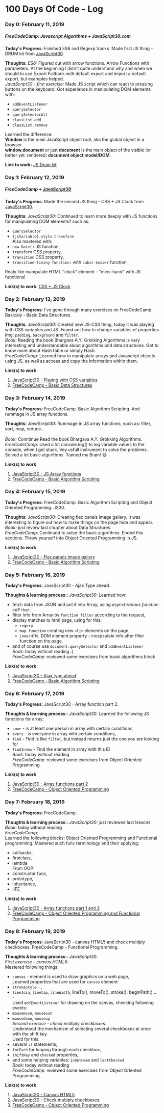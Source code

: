 # 100 Days Of Code - Log

### Day 0: February 11, 2019 
##### FreeCodeCamp: Javascript Algorithms + JavaScript30.com

**Today's Progress**: Finished ES6 and Regexp tracks. Made first JS thing - DRUM kit from [JavaScript30](https://javascript30.com/)

**Thoughts:** *ES6:* Figured out with arrow functions. Arrow Functions with parameters. At the beginning I didn't quite understand why and when we should to use Export Fallback with default export and import a default export, but examples helped.</br> 
*JavaScript30 - first exercise:* Made JS script which can react to pressing buttons on the keyboard. 
Got experience in manipulating DOM elements with:
   - `addEventListener` 
   - `querySelector`
   - `querySelectorAll`
   - `classList.add` 
   - `classList.remove`

Learned the difference: <br>
**Window** is the main JavaScript object root, aka the global object in a browser.<br>
**window.document** or just **document** is the main object of the visible (or better yet: rendered) **document object model/DOM**.<br>

**Link to work:** [JS Drum kit](https://lemon57.github.io/js30-drum-kit/)

### Day 1: February 12, 2019
##### FreeCodeCamp + [JavaScript30](https://javascript30.com/)

**Today's Progress**: Made the second JS thing - CSS + JS Clock from [JavaScript30](https://javascript30.com/).

**Thoughts**: 
*JavaScript30:* Сontinued to learn more deeply with JS functions for manipulating DOM elements? such as:
   - `querySelector`
   - `{jsVariable}.style.transform` <br>
Also mastered with:
   - `new Date()` JS function,
   - `transform` CSS property,
   - `transition` CSS property,
   - `transition-timing-function:` with `cubic-bezier` function <br>
   
Realy like manipulate HTML "clock" element - "mins-hand" with JS functions!

**Link(s) to work**: [CSS + JS Clock]( https://lemon57.github.io/js30-CSS-JS-Clock/)


### Day 2: February 13, 2019

**Today's Progress**: I've gone through many exercises on FreeCodeCamp. Basicaly - Basic Data Structures.

**Thoughts**:
*JavaScript30:* Created new JS-CSS thing, today it was playing with CSS variables and JS. Found out how to change variables of properties img: `padding`, `background` and `filter`. <br> 
*Book:* Reading the book Bhargava A.Y. Grokking Algorithms is very interesting and understandable about algorithms and data structures. Got to know more about Hash table or simply Hash.<br> 
*FreeCodeCamp:* Learned how to manipulate arrays and Javascript objects using JS, as well as access and copy the information within them.<br>

**Link(s) to work**
1. [JavaScript30 - Playing with CSS variables](https://lemon57.github.io/JS-CSS-Variables/)
2. [FreeCodeCamp - Basic Data Structures](https://learn.freecodecamp.org/javascript-algorithms-and-data-structures/basic-data-structures)

### Day 3: February 14, 2019

**Today's Progress**: FreeCodeCamp. Basic Algorithm Scripting. And rummage in JS array functions.

**Thoughts**:
*JavaScript30:* Rummage in JS array functions, such as: filter, sort, map, reduce...<br>  
*Book:* Conntinue Read the book Bhargava A.Y. Grokking Algorithms.<br> 
*FreeCodeCamp:* Used a lot console.log() to log variable values to the console, when I got stuck. Vey usfull instrument to solve the problems. Solved a lot basic algorithms. Trained my Brain! :smile: <br>

**Link(s) to work**
1. [JavaScript30 - JS Array functions](https://github.com/lemon57/js30-array-functions)
2. [FreeCodeCamp - Basic Algorithm Scripting](https://learn.freecodecamp.org/javascript-algorithms-and-data-structures/basic-algorithm-scripting)

### Day 4: February 15, 2019

**Today's Progress**: FreeCodeCamp. Basic Algorithm Scripting and Object Oriented Programming. JS30.

**Thoughts**:
*JavaScript30:* Creating flex panels image gallery. It was interesting to figure out how to make things on the page hide and appear.<br>
*Book:* just review last chupter about Data Structures.<br>
*FreeCodeCamp:* Continued to solve the basic algorithms. Ended this sections. Throw yourself into Object Oriented Programming in JS. <br>

**Link(s) to work**
1. [JavaScript30 - Flex panels image gallery](https://lemon57.github.io/js30-flex-gallery/)
2. [FreeCodeCamp - Basic Algorithm Scripting](https://learn.freecodecamp.org/javascript-algorithms-and-data-structures/object-oriented-programming)

### Day 5: February 16, 2019

**Today's Progress**: JavaScript30 - Ajax Type ahead.

**Thoughts & learning process:**:
*JavaScript30:* Learned how: <br>
   - fetch data from JSON and put it into Array, using *asynchronous function call* `then`,<br>
   - filter info from Array by `function filter` according to the request, <br>
   - display matches to html page, using for this:<br>
      - `regexp` <br>
      - `map function` creating new `<li>` elements on the page,<br>
      - `innerHTML` DOM element property - incapsulate info after filter function on the page. <br>
   - and of course use `document.querySelector` and `addEventListener`<br>
*Book:* today without reading :( <br>
*FreeCodeCamp:* reviewed some exercises from basic algorithms block<br>

**Link(s) to work**
1. [JavaScript30 - Ajax type ahead](https://lemon57.github.io/js30-type-ahead/)
2. [FreeCodeCamp - Basic Algorithm Scripting](https://learn.freecodecamp.org/javascript-algorithms-and-data-structures/object-oriented-programming)

### Day 6: February 17, 2019

**Today's Progress**: JavaScript30 - Array function part 2.

**Thoughts & learning process:**:
*JavaScript30:* Learned the following JS functions for array: <br>
   - `some` - is at least one person in array with certain conditions,<br>
   - `every` - is everyone in array with certain conditions, <br>
   - `find` - Find is like `filter`, but instead returns just the one you are looking for<br>
   - `findIndex` - Find the element in array with this ID <br>
*Book:* today without reading <br>
*FreeCodeCamp:* reviewed some exercises from Object Oriented Programming<br>

**Link(s) to work**
1. [JavaScript30 - Array functions part 2](https://github.com/lemon57/js30-array-functions-2)
2. [FreeCodeCamp - Object Oriented Programming](https://learn.freecodecamp.org/javascript-algorithms-and-data-structures/object-oriented-programming)

### Day 7: February 18, 2019

**Today's Progress**: FreeCodeCamp.

**Thoughts & learning process:**:
*JavaScript30:* just reviewed last lessons
*Book:* today without reading <br>
*FreeCodeCamp:* <br>
Learned the following blocks: Object Oriented Programming and Functional programming. Mastered such func terminology and their applying: <br> 
 - callbacks, <br>
 - firstclass, <br>
 - lambda <br> 
 From OOP: 
 - constructor func, <br> 
 - prototype, <br>
 - inheritance, <br>
 - IIFE <br>

**Link(s) to work**
1. [JavaScript30 - Array functions part 1 and 2](https://github.com/lemon57/js30-array-functions-2)
2. [FreeCodeCamp - Object Oriented Programming and Functional Programming](https://learn.freecodecamp.org/javascript-algorithms-and-data-structures/object-oriented-programming)

### Day 8: February 19, 2019

**Today's Progress**: JavaScript30 - canvas HTML5 and check multiply checkboxes. FreeCodeCamp - Functional Programming.

**Thoughts & learning process:**:
*JavaScript30:* <br>
*First exercise - canvas HTML5:* <br>
Mastered following things: <br>
   - `canvas` - element is used to draw graphics on a web page,<br>
Learned properties that are used for `canvas` element:
   - `strokeStyle` - , <br>
   - `lineJoin`, `lineCap`, `lineWidth`, lineTo(), moveTo(), stroke(), beginPath() ... - <br>
Used `addEventListener` for drawing on the canvas, checking following events: <br>
   - `mousemove`, `mouseout` <br>
   - `mousedown`, `mouseup` <br>
*Second exercise - check multiply checkboxes:* <br>
   Understood the mechanism of selecting several checkboxes at once with the shift key. <br>
   Used for this: <br>
   - several `if` statements; <br>
   - `forEach` for looping through each checkbox, <br>
   - `shiftKey` and `checked` properties, <br>
   - and some helping variables: `inBetween` and `lastChecked` <br>
*Book:* today without reading <br>
*FreeCodeCamp:* reviewed some exercises from Object Oriented Programming<br>

**Link(s) to work**
1. [JavaScript30 - Canvas HTML5](https://lemon57.github.io/30js-canvas-html5/)
2. [JavaScript30 - Check multiply checkboxes](https://lemon57.github.io/js30-checkboxes/)
2. [FreeCodeCamp - Object Oriented Programming](https://learn.freecodecamp.org/javascript-algorithms-and-data-structures/object-oriented-programming)
